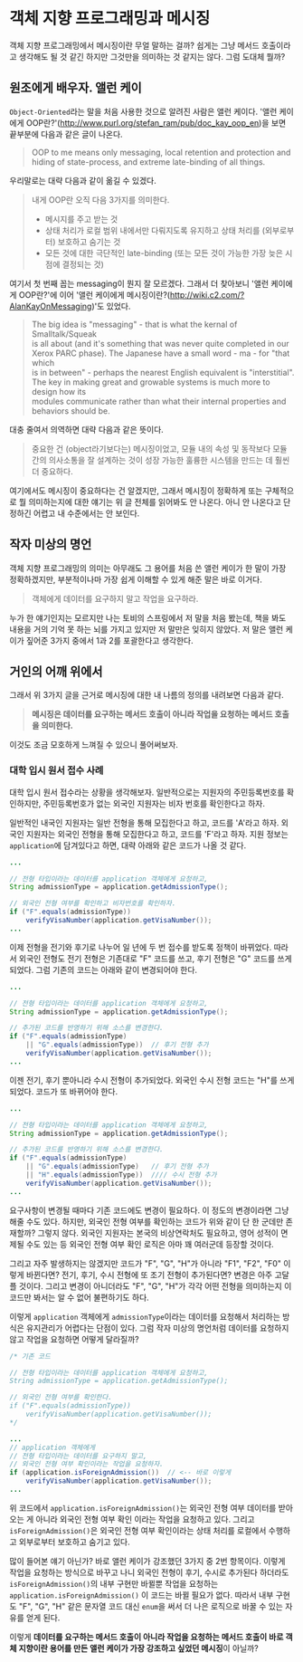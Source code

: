 # 객체 지향 프로그래밍과 메시징 

객체 지향 프로그래밍에서 메시징이란 무얼 말하는 걸까? 쉽게는 그냥 메서드 호출이라고 생각해도 될 것 같긴 하지만 그것만을 의미하는 것 같지는 않다. 그럼 도대체 뭘까?

## 원조에게 배우자. 앨런 케이

`Object-Oriented`라는 말을 처음 사용한 것으로 알려진 사람은 앨런 케이다. '앨런 케이에게 OOP란?'(http://www.purl.org/stefan_ram/pub/doc_kay_oop_en)을 보면 끝부분에 다음과 같은 글이 나온다.

>OOP to me means only messaging, local retention and protection and  
>hiding of state-process, and extreme late-binding of all things.

우리말로는 대략 다음과 같이 옮길 수 있겠다.

>내게 OOP란 오직 다음 3가지를 의미한다.  
>- 메시지를 주고 받는 것  
>- 상태 처리가 로컬 범위 내에서만 다뤄지도록 유지하고 상태 처리를 (외부로부터) 보호하고 숨기는 것  
>- 모든 것에 대한 극단적인 late-binding (또는 모든 것이 가능한 가장 늦은 시점에 결정되는 것)

여기서 첫 번째 꼽는 messaging이 뭔지 잘 모르겠다. 그래서 더 찾아보니 '앨런 케이에게 OOP란?'에 이어 '앨런 케이에게 메시징이란?(http://wiki.c2.com/?AlanKayOnMessaging)'도 있었다.

>The big idea is "messaging" - that is what the kernal of Smalltalk/Squeak  
>is all about (and it's something that was never quite completed in our  
>Xerox PARC phase). The Japanese have a small word - ma - for "that which  
>is in between" - perhaps the nearest English equivalent is "interstitial".  
>The key in making great and growable systems is much more to design how its  
>modules communicate rather than what their internal properties and  
>behaviors should be.

대충 줄여서 의역하면 대략 다음과 같은 뜻이다.

>중요한 건 (object라기보다는) 메시징이었고, 모듈 내의 속성 및 동작보다 모듈 간의 의사소통을 잘 설계하는 것이 성장 가능한 훌륭한 시스템을 만드는 데 훨씬 더 중요하다.

여기에서도 메시징이 중요하다는 건 알겠지만, 그래서 메시징이 정확하게 또는 구체적으로 뭘 의미하는지에 대한 얘기는 위 글 전체를 읽어봐도 안 나온다. 아니 안 나온다고 단정하긴 어렵고 내 수준에서는 안 보인다. 

## 작자 미상의 명언

객체 지향 프로그래밍의 의미는 아무래도 그 용어를 처음 쓴 앨런 케이가 한 말이 가장 정확하겠지만, 부분적이나마 가장 쉽게 이해할 수 있게 해준 말은 바로 이거다.

>객체에게 데이터를 요구하지 말고 작업을 요구하라.

누가 한 얘기인지는 모르지만 나는 토비의 스프링에서 저 말을 처음 봤는데, 책을 봐도 내용을 거의 기억 못 하는 뇌를 가지고 있지만 저 말만은 잊히지 않았다. 저 말은 앨런 케이가 짚어준 3가지 중에서 1과 2를 포괄한다고 생각한다.

## 거인의 어깨 위에서

그래서 위 3가지 글을 근거로 메시징에 대한 내 나름의 정의를 내려보면 다음과 같다.

>**메시징은 데이터를 요구하는 메서드 호출이 아니라 작업을 요청하는 메서드 호출을 의미한다.**

이것도 조금 모호하게 느껴질 수 있으니 풀어써보자.

### 대학 입시 원서 접수 사례

대학 입시 원서 접수라는 상황을 생각해보자. 일반적으로는 지원자의 주민등록번호를 확인하지만, 주민등록번호가 없는 외국인 지원자는 비자 번호를 확인한다고 하자.

일반적인 내국인 지원자는 일반 전형을 통해 모집한다고 하고, 코드를 'A'라고 하자. 외국인 지원자는 외국인 전형을 통해 모집한다고 하고, 코드를 'F'라고 하자. 지원 정보는 `application`에 담겨있다고 하면, 대략 아래와 같은 코드가 나올 것 같다.

```java
...

// 전형 타입이라는 데이터를 application 객체에게 요청하고,
String admissionType = application.getAdmissionType();

// 외국인 전형 여부를 확인하고 비자번호를 확인하자.
if ("F".equals(admissionType))
    verifyVisaNumber(application.getVisaNumber());
...
```

이제 전형을 전기와 후기로 나누어 일 년에 두 번 접수를 받도록 정책이 바뀌었다. 따라서 외국인 전형도 전기 전형은 기존대로 "F" 코드를 쓰고, 후기 전형은 "G" 코드를 쓰게 되었다. 그럼 기존의 코드는 아래와 같이 변경되어야 한다.

```java
...

// 전형 타입이라는 데이터를 application 객체에게 요청하고,
String admissionType = application.getAdmissionType();

// 추가된 코드를 반영하기 위해 소스를 변경한다.
if ("F".equals(admissionType) 
    || "G".equals(admissionType))  // 후기 전형 추가
    verifyVisaNumber(application.getVisaNumber());
...
``` 

이젠 전기, 후기 뿐아니라 수시 전형이 추가되었다. 외국인 수시 전형 코드는 "H"를 쓰게 되었다. 코드가 또 바뀌어야 한다.

```java
...

// 전형 타입이라는 데이터를 application 객체에게 요청하고,
String admissionType = application.getAdmissionType();

// 추가된 코드를 반영하기 위해 소스를 변경한다.
if ("F".equals(admissionType)
    || "G".equals(admissionType)   // 후기 전형 추가
    || "H".equals(admissionType))  //// 수시 전형 추가
    verifyVisaNumber(application.getVisaNumber());
...
``` 

요구사항이 변경될 때마다 기존 코드에도 변경이 필요하다. 이 정도의 변경이라면 그냥 해줄 수도 있다. 하지만, 외국인 전형 여부를 확인하는 코드가 위와 같이 단 한 군데만 존재할까? 그렇지 않다. 외국인 지원자는 본국의 비상연락처도 필요하고, 영어 성적이 면제될 수도 있는 등 외국인 전형 여부 확인 로직은 아마 꽤 여러군데 등장할 것이다. 

그리고 자주 발생하지는 않겠지만 코드가 "F", "G", "H"가 아니라 "F1", "F2", "F0" 이렇게 바뀐다면? 전기, 후기, 수시 전형에 또 조기 전형이 추가된다면? 변경은 아주 고달플 것이다. 그리고 변경이 아니더라도 "F", "G", "H"가 각각 어떤 전형을 의미하는지 이 코드만 봐서는 알 수 없어 불편하기도 하다.

이렇게 `application` 객체에게 `admissionType`이라는 데이터를 요청해서 처리하는 방식은 유지관리가 어렵다는 단점이 있다. 그럼 작자 미상의 명언처럼 데이터를 요청하지 않고 작업을 요청하면 어떻게 달라질까?

```java
/* 기존 코드

// 전형 타입이라는 데이터를 application 객체에게 요청하고,
String admissionType = application.getAdmissionType();

// 외국인 전형 여부를 확인한다.
if ("F".equals(admissionType))
    verifyVisaNumber(application.getVisaNumber());
*/

...
// application 객체에게 
// 전형 타입이라는 데이터를 요구하지 말고,
// 외국인 전형 여부 확인이라는 작업을 요청하자.
if (application.isForeignAdmission())  // <-- 바로 이렇게
    verifyVisaNumber(application.getVisaNumber());
...
```

위 코드에서 `application.isForeignAdmission()`는 외국인 전형 여부 데이터를 받아오는 게 아니라 외국인 전형 여부 확인 이라는 작업을 요청하고 있다. 그리고 `isForeignAdmission()`은 외국인 전형 여부 확인이라는 상태 처리를 로컬에서 수행하고 외부로부터 보호하고 숨기고 있다. 

많이 들어본 얘기 아닌가? 바로 앨런 케이가 강조했던 3가지 중 2번 항목이다. 이렇게 작업을 요청하는 방식으로 바꾸고 나니 외국인 전형이 후기, 수시로 추가된다 하더라도 `isForeignAdmission()`의 내부 구현만 바뀔뿐 작업을 요청하는 `application.isForeignAdmission()` 이 코드는 바뀔 필요가 없다. 따라서 내부 구현도 "F", "G", "H" 같은 문자열 코드 대신 `enum`을 써서 더 나은 로직으로 바꿀 수 있는 자유를 얻게 된다.

이렇게 **데이터를 요구하는 메서드 호출이 아니라 작업을 요청하는 메서드 호출이 바로 객체 지향이란 용어를 만든 앨런 케이가 가장 강조하고 싶었던 메시징**이 아닐까?

